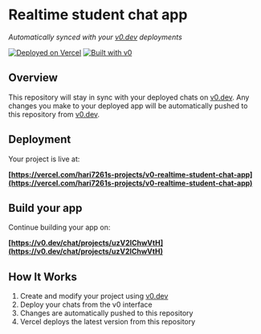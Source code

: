 # Realtime student chat app

*Automatically synced with your [v0.dev](https://v0.dev) deployments*

[![Deployed on Vercel](https://img.shields.io/badge/Deployed%20on-Vercel-black?style=for-the-badge&logo=vercel)](https://vercel.com/hari7261s-projects/v0-realtime-student-chat-app)
[![Built with v0](https://img.shields.io/badge/Built%20with-v0.dev-black?style=for-the-badge)](https://v0.dev/chat/projects/uzV2IChwVtH)

## Overview

This repository will stay in sync with your deployed chats on [v0.dev](https://v0.dev).
Any changes you make to your deployed app will be automatically pushed to this repository from [v0.dev](https://v0.dev).

## Deployment

Your project is live at:

**[https://vercel.com/hari7261s-projects/v0-realtime-student-chat-app](https://vercel.com/hari7261s-projects/v0-realtime-student-chat-app)**

## Build your app

Continue building your app on:

**[https://v0.dev/chat/projects/uzV2IChwVtH](https://v0.dev/chat/projects/uzV2IChwVtH)**

## How It Works

1. Create and modify your project using [v0.dev](https://v0.dev)
2. Deploy your chats from the v0 interface
3. Changes are automatically pushed to this repository
4. Vercel deploys the latest version from this repository